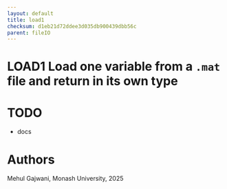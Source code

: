 ```yaml
---
layout: default
title: load1
checksum: d1eb21d72ddee3d035db900439dbb56c
parent: fileIO
---
```



 
# LOAD1 Load one variable from a `.mat` file and return in its own type
 
# TODO
-  docs 
 
# Authors

Mehul Gajwani, Monash University, 2025

